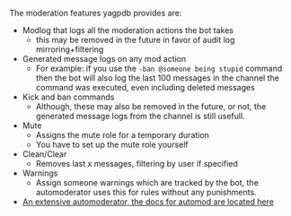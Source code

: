 The moderation features yagpdb provides are:

 - Modlog that logs all the moderation actions the bot takes 
    + this may be removed in the future in favor of audit log mirroring+filtering
 - Generated message logs on any mod action
    + For example: if you use the `-ban @someone being stupid` command then the bot will also log the last 100 messages in the channel the command was executed, even including deleted messages
 - Kick and ban commands
     + Although, these may also be removed in the future, or not, the generated message logs from the channel is still usefull.
 - Mute
     + Assigns the mute role for a temporary duration
     + You have to set up the mute role yourself
 - Clean/Clear
     + Removes last x messages, filtering by user if specified
 - Warnings
     + Assign someone warnings which are tracked by the bot, the automoderator uses this for rules without any punishments.
 - [An extensive automoderator, the docs for automod are located here](/docs/automoderator)